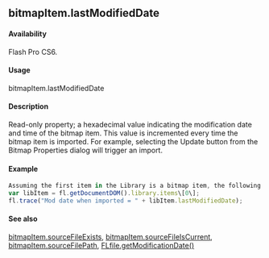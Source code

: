 ## bitmapItem.lastModifiedDate

#### Availability

Flash Pro CS6.

#### Usage

bitmapItem.lastModifiedDate

#### Description

Read-only property; a hexadecimal value indicating the modification date and time of the bitmap item. This value is incremented every time the bitmap item is imported. For example, selecting the Update button from the Bitmap Properties dialog will trigger an import.

#### Example

```javascript
Assuming the first item in the Library is a bitmap item, the following code displays a hex number as described above.
var libItem = fl.getDocumentDOM().library.items\[0\];
fl.trace("Mod date when imported = " + libItem.lastModifiedDate);

```
#### See also

[bitmapItem.sourceFileExists](#!wielmic/developers-animatesdk-docs/test/BitmapItem_object/bitmapIte9.md), [bitmapItem.sourceFileIsCurrent](#!wielmic/developers-animatesdk-docs/test/BitmapItem_object/bitmapIt10.md), [bitmapItem.sourceFilePath](#!wielmic/developers-animatesdk-docs/test/BitmapItem_object/bitmapIt11.md), [FLfile.getModificationDate()](#!wielmic/developers-animatesdk-docs/test/FLfile_object/FLfile6.md)
